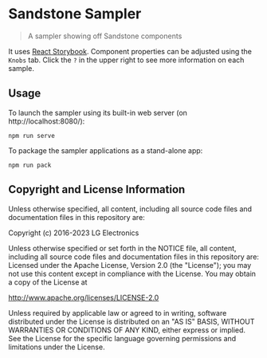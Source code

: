 # Sandstone Sampler

> A sampler showing off Sandstone components

It uses [React Storybook](https://getstorybook.io/). Component properties can be adjusted using the
`Knobs` tab. Click the `?` in the upper right to see more information on each sample.

## Usage

To launch the sampler using its built-in web server (on http://localhost:8080/):
```
npm run serve
```

To package the sampler applications as a stand-alone app:
```
npm run pack
```

## Copyright and License Information

Unless otherwise specified, all content, including all source code files and documentation files in this repository are:

Copyright (c) 2016-2023 LG Electronics

Unless otherwise specified or set forth in the NOTICE file, all content, including all source code files and documentation files in this repository are: Licensed under the Apache License, Version 2.0 (the "License"); you may not use this content except in compliance with the License. You may obtain a copy of the License at

http://www.apache.org/licenses/LICENSE-2.0

Unless required by applicable law or agreed to in writing, software distributed under the License is distributed on an "AS IS" BASIS, WITHOUT WARRANTIES OR CONDITIONS OF ANY KIND, either express or implied. See the License for the specific language governing permissions and limitations under the License.
